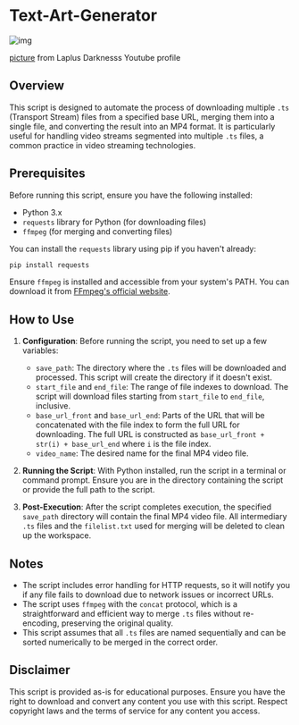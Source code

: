 # Text-Art-Generator

![img](https://github.com/MuChi2112/Text-Art-Generator/blob/main/example_pic/example_pic.png?raw=true)

[picture](https://yt3.googleusercontent.com/roGS60A8a_lDbVakIg1JU3u3hbtjHSTilMGHMizuPKh7tuoY2nl46raxuW2f_83IKFGMjL6Z=s176-c-k-c0x00ffffff-no-rj) from Laplus Darknesss Youtube profile

## Overview
This script is designed to automate the process of downloading multiple `.ts` (Transport Stream) files from a specified base URL, merging them into a single file, and converting the result into an MP4 format. It is particularly useful for handling video streams segmented into multiple `.ts` files, a common practice in video streaming technologies.

## Prerequisites
Before running this script, ensure you have the following installed:
- Python 3.x
- `requests` library for Python (for downloading files)
- `ffmpeg` (for merging and converting files)

You can install the `requests` library using pip if you haven't already:
```bash
pip install requests
```

Ensure `ffmpeg` is installed and accessible from your system's PATH. You can download it from [FFmpeg's official website](https://ffmpeg.org/download.html).

## How to Use
1. **Configuration**: Before running the script, you need to set up a few variables:
   - `save_path`: The directory where the `.ts` files will be downloaded and processed. This script will create the directory if it doesn't exist.
   - `start_file` and `end_file`: The range of file indexes to download. The script will download files starting from `start_file` to `end_file`, inclusive.
   - `base_url_front` and `base_url_end`: Parts of the URL that will be concatenated with the file index to form the full URL for downloading. The full URL is constructed as `base_url_front + str(i) + base_url_end` where `i` is the file index.
   - `video_name`: The desired name for the final MP4 video file.

2. **Running the Script**: With Python installed, run the script in a terminal or command prompt. Ensure you are in the directory containing the script or provide the full path to the script.

3. **Post-Execution**: After the script completes execution, the specified `save_path` directory will contain the final MP4 video file. All intermediary `.ts` files and the `filelist.txt` used for merging will be deleted to clean up the workspace.

## Notes
- The script includes error handling for HTTP requests, so it will notify you if any file fails to download due to network issues or incorrect URLs.
- The script uses `ffmpeg` with the `concat` protocol, which is a straightforward and efficient way to merge `.ts` files without re-encoding, preserving the original quality.
- This script assumes that all `.ts` files are named sequentially and can be sorted numerically to be merged in the correct order.

## Disclaimer
This script is provided as-is for educational purposes. Ensure you have the right to download and convert any content you use with this script. Respect copyright laws and the terms of service for any content you access.
